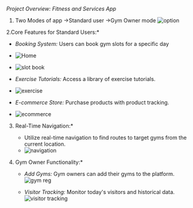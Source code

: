 *Project Overview: Fitness and Services App*

1. Two Modes of app
   ->Standard user
   ->Gym Owner mode
      ![option](https://github.com/asteekgoswami/FitSync-App/assets/96569849/e8a65234-6389-483c-a8fc-b43b60ca244b)

2.Core Features for Standard Users:*
   - *Booking System:* Users can book gym slots for a specific day
   -    ![Home](https://github.com/asteekgoswami/FitSync-App/assets/96569849/6ba85aab-03db-4e15-b356-902354fc4357)
   -    ![slot book](https://github.com/asteekgoswami/FitSync-App/assets/96569849/944c1426-187b-40eb-87b6-ad51fd7aa8cc)

   - *Exercise Tutorials:* Access a library of exercise tutorials.
   -    ![exercise](https://github.com/asteekgoswami/FitSync-App/assets/96569849/9306c48b-06b9-4ebb-858c-4194f46732f8)
     
   - *E-commerce Store:* Purchase products with product tracking.
   -    ![ecommerce](https://github.com/asteekgoswami/FitSync-App/assets/96569849/80854366-2daf-49fb-a9f8-84d8473fc5ff)
     
3. Real-Time Navigation:*
   - Utilize real-time navigation to find routes to target gyms from the current location.
   -    ![navigation](https://github.com/asteekgoswami/FitSync-App/assets/96569849/d885272c-56dc-4cb3-b07b-e4d637029b58)

4. Gym Owner Functionality:*
   - *Add Gyms:* Gym owners can add their gyms to the platform.
            ![gym reg](https://github.com/asteekgoswami/FitSync-App/assets/96569849/19a56028-d95d-4b1e-8af2-0c290cd7eff7)

    - *Visitor Tracking:* Monitor today's visitors and historical data.
          ![visitor tracking](https://github.com/asteekgoswami/FitSync-App/assets/96569849/7e1b43c0-f376-4da3-8df4-f8dee74495fa)





